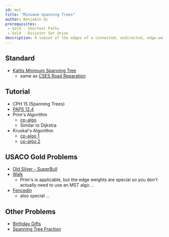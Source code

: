 ```yaml
---
id: mst
title: "Minimum Spanning Trees"
author: Benjamin Qi
prerequisites: 
 - Gold - Shortest Paths
 - Gold - Disjoint Set Union
description: A subset of the edges of a connected, undirected, edge-weighted graph that connects all the vertices to each other of minimum total weight, where no cycles are allowed.
---
```


## Standard

 - [Kattis Minimum Spanning Tree](https://open.kattis.com/problems/minspantree)
   - same as [CSES Road Reparation](https://cses.fi/problemset/task/1675)

## Tutorial

 - CPH 15 (Spanning Trees)
 - [PAPS 12.4](https://www.csc.kth.se/~jsannemo/slask/main.pdf)
 - Prim's Algorithm
   - [cp-algo](https://cp-algorithms.com/graph/mst_prim.html)
   - Similar to Dijkstra
 - Kruskal's Algorithm
   - [cp-algo 1](https://cp-algorithms.com/graph/mst_kruskal.html)
   - [cp-algo 2](https://cp-algorithms.com/graph/mst_kruskal_with_dsu.html)

## USACO Gold Problems

 - [Old Silver - SuperBull](http://www.usaco.org/index.php?page=viewproblem2&cpid=531)
 - [Walk](http://usaco.org/index.php?page=viewproblem2&cpid=946)
   - Prim's is applicable, but the edge weights are special so you don't actually need to use an MST algo ...
 - [Fencedin](http://www.usaco.org/index.php?page=viewproblem2&cpid=623)
   - also special ...

## Other Problems

  - [Birthday Gifts](https://www.hackerearth.com/practice/math/combinatorics/inclusion-exclusion/practice-problems/algorithm/mancunian-and-birthday-gifts-d44faa15/) [](73)
  - [Spanning Tree Fraction](https://www.hackerrank.com/contests/w31/challenges/spanning-tree-fraction) [](78)